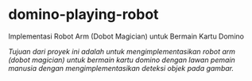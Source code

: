 # domino-playing-robot

Implementasi Robot Arm (Dobot Magician) untuk Bermain Kartu Domino

*Tujuan dari proyek ini adalah untuk mengimplementasikan robot arm (dobot magician) untuk bermain kartu domino dengan lawan pemain manusia dengan mengimplementasikan deteksi objek pada gambar.*



